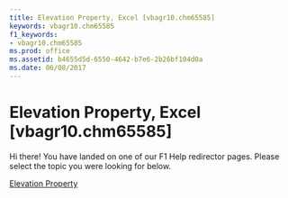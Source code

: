 ```yaml
---
title: Elevation Property, Excel [vbagr10.chm65585]
keywords: vbagr10.chm65585
f1_keywords:
- vbagr10.chm65585
ms.prod: office
ms.assetid: b4655d5d-6550-4642-b7e6-2b26bf104d0a
ms.date: 06/08/2017
---
```



# Elevation Property, Excel [vbagr10.chm65585]

Hi there! You have landed on one of our F1 Help redirector pages. Please select the topic you were looking for below.

[Elevation Property](http://msdn.microsoft.com/library/5158f5d5-6900-f453-c4bc-7b52a1e42110%28Office.15%29.aspx)

